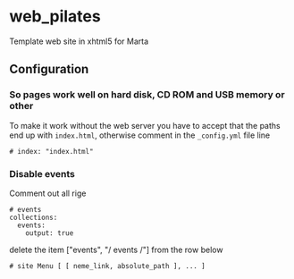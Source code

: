 # web\_pilates
Template web site in xhtml5 for Marta

## Configuration

### So pages work well on hard disk, CD ROM and USB memory or other

To make it work without the web server you have to accept that the paths end up with `index.html`, otherwise comment in the `_config.yml` file line

    # index: "index.html"

###  Disable events

Comment out all rige

    # events
    collections:
      events:
        output: true

delete the item ["events", "/ events /"] from the row below
    
    # site Menu [ [ neme_link, absolute_path ], ... ]
